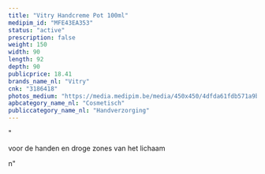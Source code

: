 ```yaml
---
title: "Vitry Handcreme Pot 100ml"
medipim_id: "MFE43EA353"
status: "active"
prescription: false
weight: 150
width: 90
length: 92
depth: 90
publicprice: 18.41
brands_name_nl: "Vitry"
cnk: "3186418"
photos_medium: "https://media.medipim.be/media/450x450/4dfda61fdb571a9bd1349f0c99355883.jpg"
apbcategory_name_nl: "Cosmetisch"
publiccategory_name_nl: "Handverzorging"
---
```

"<p>voor de handen en droge zones van het lichaam</p>n"
